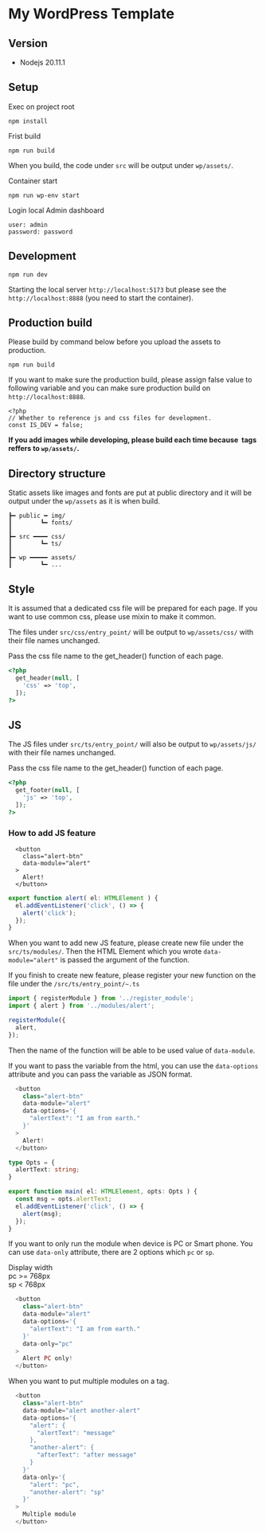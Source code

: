 # My WordPress Template

## Version
- Nodejs 20.11.1

## Setup
Exec on project root
```shell
npm install
```

Frist build
```shell
npm run build
```

When you build, the code under `src` will be output under `wp/assets/`.

Container start
```shell
npm run wp-env start
```

Login local Admin dashboard
```shell
user: admin
password: password
```

## Development
```shell
npm run dev
```
Starting the local server `http://localhost:5173` but please see the `http://localhost:8888` (you need to start the container).

## Production build
Please build by command below before you upload the assets to production.
```shell
npm run build
```
If you want to make sure the production build, please assign false value to following variable and you can make sure production build on `http://localhost:8888`.


```php:/wp/functions.php
<?php
// Whether to reference js and css files for development.
const IS_DEV = false;
```

**If you add images while developing, please build each time because <img> tags reffers to `wp/assets/`.**

## Directory structure
Static assets like images and fonts are put at public directory and it will be output under the `wp/assets` as it is when build.

```
┣━ public ━ img/
┃        ┗━ fonts/
┃
┣━ src ━━━━ css/
┃        ┗━ ts/
┃
┣━ wp ━━━━━ assets/
┃        ┗━ ...
```

## Style
It is assumed that a dedicated css file will be prepared for each page. If you want to use common css, please use mixin to make it common.

The files under `src/css/entry_point/` will be output to `wp/assets/css/` with their file names unchanged.

Pass the css file name to the get_header() function of each page.

```php
<?php
  get_header(null, [
    'css' => 'top',
  ]);
?>
```

## JS
The JS files under `src/ts/entry_point/` will also be output to `wp/assets/js/` with their file names unchanged.

Pass the css file name to the get_header() function of each page.

```php
<?php
  get_footer(null, [
    'js' => 'top',
  ]);
?>
```

### How to add JS feature
```php:html
  <button
    class="alert-btn"
    data-module="alert"
  >
    Alert!
  </button>
```

```ts:/src/ts/modules/alert.ts
export function alert( el: HTMLElement ) {
  el.addEventListener('click', () => {
    alert('click');
  });
}
```

When you want to add new JS feature, please create new file under the `src/ts/modules/`.
Then the HTML Element which you wrote `data-module="alert"` is passed the argument of the function.

If you finish to create new feature, please register your new function on the file under the `/src/ts/entry_point/~.ts`


```ts:/src/ts/entry_point/top.ts
import { registerModule } from '../register_module';
import { alert } from '../modules/alert';

registerModule({
  alert,
});

```

Then the name of the function will be able to be used value of `data-module`.

If you want to pass the variable from the html, you can use the `data-options` attribute and you can pass the variable as JSON format.

```php
  <button
    class="alert-btn"
    data-module="alert"
    data-options='{
      "alertText": "I am from earth."
    }'
  >
    Alert!
  </button>
```

```ts
type Opts = {
  alertText: string;
}

export function main( el: HTMLElement, opts: Opts ) {
  const msg = opts.alertText;
  el.addEventListener('click', () => {
    alert(msg);
  });
}
```

If you want to only run the module when device is PC or Smart phone.
You can use `data-only` attribute, there are 2 options which `pc` or `sp`.

Display width<br>
pc >= 768px<br>
sp <  768px


```php
  <button
    class="alert-btn"
    data-module="alert"
    data-options='{
      "alertText": "I am from earth."
    }'
    data-only="pc"
  >
    Alert PC only!
  </button>
```

When you want to put multiple modules on a tag.
```php
  <button
    class="alert-btn"
    data-module="alert another-alert"
    data-options='{
      "alert": {
        "alertText": "message"
      },
      "another-alert": {
        "afterText": "after message"
      }
    }'
    data-only='{
      "alert": "pc",
      "another-alert": "sp"
    }'
  >
    Multiple module
  </button>
```

